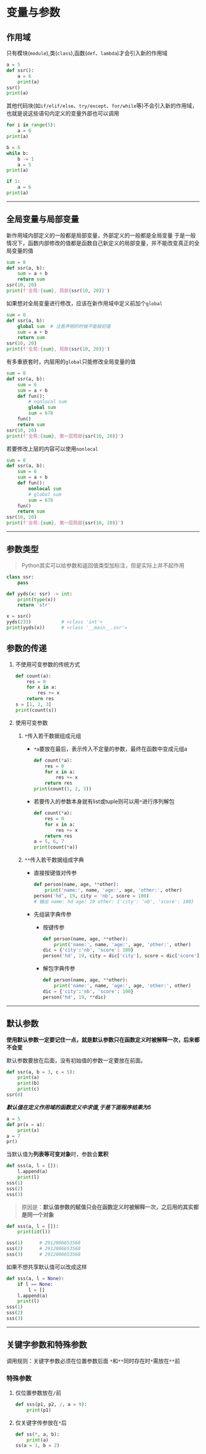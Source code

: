 # 变量与参数

## 作用域
只有模块(`module`),类(`class`),函数(`def`、`lambda`)才会引入新的作用域
```python
a = 5
def ssr():
    a = 6
    print(a)
ssr()
print(a)
```
其他代码块(如`if/elif/else`、`try/except`、`for/while`等)不会引入新的作用域，也就是说这些语句内定义的变量外部也可以调用
```python
for i in range(5):
    a = 6
print(a)
```
```python
b = 6
while b:
    b -= 1
    a = 5
print(a)
```
```python
if 1:
    a = 6
print(a)
```

---
## 全局变量与局部变量
新作用域内部定义的一般都是局部变量，外部定义的一般都是全局变量
于是一般情况下，函数内部修改的值都是函数自己新定义的局部变量，并不能改变真正的全局变量的值
```python
sum = 0
def ssr(a, b):
    sum = a + b
    return sum
ssr(10, 20)
print(f'全局:{sum}, 局部{ssr(10, 20)}')
```
如果想对全局变量进行修改，应该在新作用域中定义前加个`global`
```python
sum = 0
def ssr(a, b):
    global sum  # 注意声明的时候不能赋初值
    sum = a + b
    return sum
ssr(10, 20)
print(f'全局:{sum}, 局部{ssr(10, 20)}')
```
有多重嵌套时，内层用的`global`只能修改全局变量的值
```python
sum = 0
def ssr(a, b):
    sum = 6
    sum = a + b
    def fun():
        # nonlocal sum
        global sum
        sum = 678
    fun()
    return sum
ssr(10, 20)
print(f'全局:{sum}, 第一层局部{ssr(10, 20)}')
```
若要修改上层的内容可以使用`nonlocal`
```python
sum = 0
def ssr(a, b):
    sum = 6
    sum = a + b
    def fun():
        nonlocal sum
        # global sum
        sum = 678
    fun()
    return sum
ssr(10, 20)
print(f'全局:{sum}, 第一层局部{ssr(10, 20)}')
```

---
## 参数类型

> Python其实可以给参数和返回值类型加标注，但是实际上并不起作用

```python
class ssr:
    pass

def yyds(x: ssr) -> int:
    print(type(x))
    return 'str'

x = ssr()
yyds(233)           # <class 'int'>        
print(yyds(x))      # <class '__main__.ssr'>       
```

## 参数的传递

1. 不使用可变参数的传统方式
    ```python
    def count(a):
        res = 0
        for x in a:
            res += x
        return res
    s = [1, 2, 3]
    print(count(s))
    ```
    
2. 使用可变参数
    1. `*`传入若干数据组成元组
       - `*a`要放在最后，表示传入不定量的参数，最终在函数中变成元组a
           ```python
           def count(*a):
               res = 0
               for x in a:
                   res += x
               return res
           print(count(1, 2, 3))
           ```
       - 若要传入的参数本身就有list或tuple则可以用`*`进行序列解包
           ```python
           def count(*a):
               res = 0
               for x in a:
                   res += x
               return res
           a = 5, 6, 7
           print(count(*a))
           ```
       
    2. `**`传入若干数据组成字典
       
        - 直接按键值对传参
        
        	```python
        	def person(name, age, **other):
        	    print('name:', name, 'age:', age, 'other:', other)
        	person('hd', 19, city = 'nb', score = 100)
        	# 输出 name: hd age: 19 other: {'city': 'nb', 'score': 100}
        	```
        - 先组装字典传参
            - 按键传参
                ```python
                def person(name, age, **other):
                    print('name:', name, 'age:', age, 'other:', other)
                dic = {'city':'nb', 'score': 100}
                person('hd', 19, city = dic['city'], score = dic['score'])
                ```
            - 解包字典传参
                ```python
                def person(name, age, **other):
                    print('name:', name, 'age:', age, 'other:', other)
                dic = {'city':'nb', 'score': 100}
                person('hd', 19, **dic)
                ```
---
## 默认参数

**使用默认参数一定要记住一点，就是默认参数只在函数定义时被解释一次，后来都不会变**

默认参数要放在后面，没有初始值的参数一定要放在前面。
```python
def ssr(a, b = 3, c = 5):
    print(a)
    print(b)
    print(c)
ssr(8)
```
***默认值在定义作用域的函数定义中求值,于是下面程序结果为5***
```python
a = 5
def pr(x = a):
    print(x)
a = 7
pr()
```
当默认值为**列表等可变对象**时，参数会**累积**
```python
def sss(a, l = []):
    l.append(a)
    print(l)
sss(1)
sss(2)
sss(3)
```
> 原因是：**默认值参数的赋值只会在函数定义时被解释一次，之后用的其实都是同一个对象**

```python
def sss(a, l = []):
    print(id(l))

sss(1)      # 2912806653568
sss(2)      # 2912806653568
sss(3)      # 2912806653568
```

如果不想共享默认值可以改成这样

```python
def sss(a, l = None):
    if l == None:
        l = []
    l.append(a)
    print(l)
sss(1)
sss(2)
sss(3)
```

---
## 关键字参数和特殊参数
调用规则：关键字参数必须在位置参数后面
`*`和`**`同时存在时`*`需放在`**`前
### 特殊参数
1. 仅位置参数放在`/`前
    ```python
    def sss(p1, p2, /, a = 9):
        print(p1)
    ```
2. 仅关键字传参放在`*`后
    ```python
    def ss(*, a, b):
        print(a)
    ss(a = 1, b = 2)
    ```